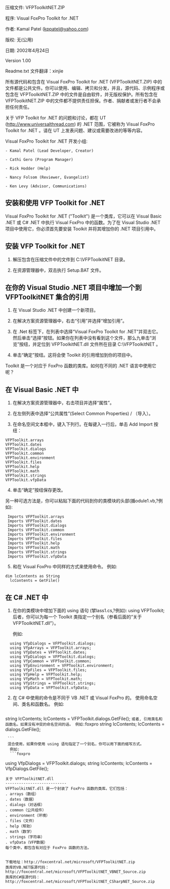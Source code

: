 压缩文件: VFPToolkitNET.ZIP

程序: Visual FoxPro Toolkit for .NET

作者: Kamal Patel (kppatel@yahoo.com)

版权: 无(公用)

日期: 2002年4月24日

Version 1.00

Readme.txt 文件翻译：xinjie
 
所有源代码和包含在 Visual FoxPro Toolkit for .NET (VFPToolkitNET.ZIP) 中的文件都是公共文件。你可以使用、编辑、拷贝和分发，并且，源代码、示例程序或包含在 VFPToolkitNET.ZIP 中的文件是自由软件，并无版权保护。所有包含在 VFPToolkitNET.ZIP 中的文件都不提供责任担保。作者、捐献者或发行者不会承担任何责任。

关于 VFP Toolkit for .NET 的问题和讨论，都在 UT (http://www.universalthread.com) 的 .NET 范围，它被称为 Visual FoxPro Toolkit for .NET 。请在 UT 上发表问题、建议或需要改进的等等内容。
 
Visual FoxPro Toolkit for .NET 开发小组:

    - Kamal Patel (Lead Developer, Creator)
    
    - Cathi Gero (Program Manager)
    
    - Rick Hodder (Help)
    
    - Nancy Folsom (Reviewer, Evangelist)
    
    - Ken Levy (Advisor, Communications)
    
安装和使用 VFP Toolkit for .NET
---------------------------------------------
Visual FoxPro Toolkit for .NET ("Toolkit") 是一个类库，它可以在 Visual Basic .NET 或 C# .NET 中执行 Visual FoxPro 中的函数。为了在 Visual Studio .NET 项目中使用它，你必须首先要安装 Toolkit 并将其增加你的 .NET 项目引用中。

安装 VFP Toolkit for .NET
-----------------------------------
1. 解压包含在压缩文件中的文件到 C:\VFPToolkitNET 目录。

2. 在资源管理器中，双击执行 Setup.BAT 文件。

在你的 Visual Studio .NET 项目中增加一个到 VFPToolkitNET 集合的引用
--------------------------------------------------------------------------------
1. 在 Visual Studio .NET 中创建一个新项目。

2. 在解决方案资源管理器中，右击“引用”并选择“增加引用”。

3. 在 .Net 标签下，在列表中选择“Visual FoxPro Toolkit for .NET”并双击它。然后单击“选择”按钮。如果你在列表中没有看到这个文件，那么九单击“浏览”按纽，并定位到 VFPToolkitNET.dll 文件所在目录 C:\VFPToolkitNET 。

4. 单击“确定”按纽。这将会使 Toolkit 的引用增加到你的项目中。

Toolkit 是一个对应于 FoxPro 函数的类库。如何在不同的 .NET 语言中使用它呢？
  
   在 Visual Basic .NET 中
   -------------------- 
   1. 在解决方案资源管理器中，右击项目并选择“属性”。
   
   2. 在左侧列表中选择“公共属性”(Select Common Properties) / （导入）。
   
   3. 在命名空间文本框中，键入下列行。在每键入一行后，单击 Add Import 按纽：
   ```foxpro
  VFPToolkit.arrays
  VFPToolkit.dates
  VFPToolkit.dialogs
  VFPToolkit.common
  VFPToolkit.environment
  VFPToolkit.files
  VFPToolkit.help
   VFPToolkit.math
  VFPToolkit.strings
  VFPToolkit.vfpData
  ```
   4. 单击“确定”按纽保存更改。
  
   另一种可选方法是，你可以粘贴下面的代码到你的类模块的头部(揗odule1.vb,?例如):
 ```foxpro
  Imports VFPToolkit.arrays
  Imports VFPToolkit.dates
  Imports VFPToolkit.dialogs
  Imports VFPToolkit.common
  Imports VFPToolkit.environment
  Imports VFPToolkit.files
  Imports VFPToolkit.help
  Imports VFPToolkit.math
  Imports VFPToolkit.strings
  Imports VFPToolkit.vfpData
```
5. 和在 Visual FoxPro 中同样的方式来使用命令。
      例如:
```foxpro
dim lcContents as String
  lcContents = GetFile()
```
   在 C# .NET 中
   ----------
   1. 在你的类模块中增加下面的 using 语句
      (揅lass1.cs,?例如):
  using VFPToolkit;
      后者，你可以为每一个 Toolkit 类指定一个别名（参看后面的“关于 VFPToolkitNET.dll”）。
  
      例如:
```foxpro
  using VfpDialogs = VFPToolkit.dialogs;
  using VfpArrays = VFPToolkit.arrays;
  using VfpDates = VFPToolkit.dates;
  using VfpDialogs = VFPToolkit.dialogs;
  using VfpCommon = VFPToolkit.common;
  using VfpEnvironment = VFPToolkit.environment;
  using VfpFiles = VFPToolkit.files;
  using VfpHelp = VFPToolkit.help;
  using VfpMath = VFPToolkit.math;
  using VfpStrings = VFPToolkit.strings;
  using VfpData = VFPToolkit.vfpData;
```
2. 在 C# 中使用的命令是不同于 VB .NET 或 Visual FoxPro 的。
      使用命名空间、类名和函数名。
      例如:
      ```foxpro
  string lcContents;
  lcContents = VFPToolkit.dialogs.GetFile();
      ```
      或者, 引用类名和函数名。如果没有冲突的命名空间的话。
      例如:
      ```foxpro
  string lcContents;
  lcContents = dialogs.GetFile();
     
     ```
     混合使用，如果你使用 using 语句指定了一个别名，你可以用下面的缩写方式。
      例如:
      ```foxpro
  using VfpDialogs = VFPToolkit.dialogs;
         string lcContents;
  lcContents = VfpDialogs.GetFile();
```
关于 VFPToolkitNET.dll
---------------------------
VFPToolkitNET.dll 是一个封装了 FoxPro 函数的类库。它们包括：
. arrays（数组）
. dates（数据）
. dialogs（对话框）
. common（公共组件）
. environment（环境）
. files（文件）
. help（帮助）
. math（数学）
. strings（字符串）
. vfpData（VFP数据）
每个类中，都包含有对应于 FoxPro 函数的方法。
 
 
下载地址：http://foxcentral.net/microsoft/VFPToolkitNET.zip
类库的VB.NET版源代码：http://foxcentral.net/microsoft/VFPToolkitNET_VBNET_Source.zip
类库的C#版源代码：http://foxcentral.net/microsoft/VFPToolkitNET_CSharpNET_Source.zip
